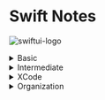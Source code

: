
<h1>Swift Notes</h1>


![swiftui-logo](https://github.com/nick-pompea/Recipes-V5/assets/123673749/1da2635c-e3da-4975-a6d7-d1f0605724db)


<details>
  <summary>Basic</summary>

## Basic

* [Alerts](basics/Alerts.md)
* [Animations](basics/Animations.md)
* [Arrays](basics/Arrays.md)
* [Buttons](basics/Buttons.md)
* [Codable](API/Codable.md)
* [Control Flow](basics/ControlFlow.md)
* [Disclosure Group](basics/DisclosureGroup.md)
* [Download JSON from API](API/Download_JSON_from_API.md)
* [Enums](basics/enums.md)
* [For Each](basics/ForEach.md)
* [Gesture](basics/Gesture.md)
* [Gradients](basics/Gradients.md)
* [Grids](basics/Grids.md)
* [Haptics](basics/Haptics.md)
* [Images](basics/Images.md)
* [Inits](basics/init.md)
* [InputUI](basics/InputUI.md)
* [Lists](basics/Lists.md)
* [Long Press Gesture](basics/Gesture.md)
* [Mask](Intermediate/Mask.md)
* [Navigation](basics/Navigation.md)
* [onAppear and onDisappear](basics/onAppear_and_onDisappear.md)
* [Play Sound](Sounds/PlaySound.md)
* [Positioning](basics/Positioning.md)
* [Property Wrappers](basics/PropertyWrappers.md)
* [Scrolling](basics/Scroll.md)
* [Sheets](basics/Sheets.md)
* [Stacks](basics/VStack__HStack__and_ZStack.md)
* [Tabs](basics/Tabs.md)
* [Tap Gesture](basics/Tap_Gesture.md)
* [Text](basics/Text.md)
* [Transitions](basics/Transition.md)
* [Typealias](basics/Typealias.md)
* [Views](basics/Views.md)
* [Colors](basics/Colors.md)
</details>




<details>
  <summary>Intermediate</summary>
  
  ## Intermediate
  
  * [Heap Vs Stack](Intermediate/Struct_vs_Class_vs_Actor.md)
* [@Escaping](Intermediate/Escaping.md)
* [Asynchronous Timing](Intermediate/AsynchronousTiming.md)
* [Geometry Reader](Intermediate/GeometryReader.md)
* [Local File Manager](Intermediate/LocalFileManager.md)
* [Publishers and Subscribers](Intermediate/Publishers_and_Subscribers.md)
* [Timer and onReceive](Intermediate/Timer_and_onReceive.md)
* [Catche](Intermediate/Catche.md)



</details>




<details>
  <summary>XCode</summary>

## XCode 
  
  * [Keyboard Short Cuts](Xcode/Keyboard_Shortcuts.md)
  * [MMVM](Organization/MMVM.md)



  </details>

  <details>
  <summary>Organization</summary>


## Organization
  * [Dictionary of Terms](Organization/Dictionary.md)
  * [MMVM](Organization/MMVM.md)
  * [Cheat Sheets](Organization/CheatSheets.md)

  </details>
  
  
